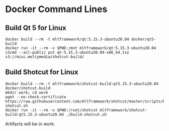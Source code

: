# Docker Command Lines

## Build Qt 5 for Linux

    docker build --rm -t mltframework/qt:5.15.3-ubuntu20.04 docker/qt5-build
    docker run -it --rm -v $PWD:/mnt mltframework/qt:5.15.3-ubuntu20.04
    s3cmd --acl-public put qt-5.15.3-ubuntu20.04-x86_64.txz s3://misc.meltymedia/shotcut-build/

## Build Shotcut for Linux

    docker build --rm -t mltframework/shotcut-build:qt5.15.3-ubuntu20.04 docker/shotcut-build
    mkdir work; cd work
    wget --no-check-certificate https://raw.githubusercontent.com/mltframework/shotcut/master/scripts/build-shotcut.sh
    docker run -it --rm -v $PWD:/root/shotcut mltframework/shotcut-build:qt5.15.3-ubuntu20.04 ./build-shotcut.sh
    
Artifacts will be in work.
